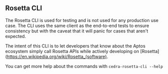 ## Rosetta CLI

The Rosetta CLI is used for testing and is not used for any production use case.  The CLI uses the same client as the end-to-end tests to ensure consistency but with the caveat that it will panic for cases that aren't expected.

The intent of this CLI is to let developers that know about the Aptos ecosystem simply call Rosetta APIs while actively developing on [Rosetta](https://en.wikipedia.org/wiki/Rosetta_(software).

You can get more help about the commands with `cedra-rosetta-cli --help`
